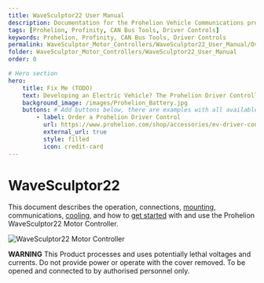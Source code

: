 ```yaml
---
title: WaveSculptor22 User Manual 
description: Documentation for the Prohelion Vehicle Communications protocol
tags: [Prohelion, Profinity, CAN Bus Tools, Driver Controls]
keywords: Prohelion, Profinity, CAN Bus Tools, Driver Controls
permalink: WaveSculptor_Motor_Controllers/WaveSculptor22_User_Manual/Overview.html
folder: WaveSculptor_Motor_Controllers/WaveSculptor22_User_Manual
order: 0

# Hero section
hero:
    title: Fix Me (TODO)
    text: Developing an Electric Vehicle? The Prohelion Driver Controller Unit is designed to give you a head start with an off the shelf control platform to get you driving sooner.
    background_image: /images/Prohelion_Battery.jpg
    buttons: # Add buttons below, there are examples with all available options
        - label: Order a Prohelion Driver Control
          url: https://www.prohelion.com/shop/accessories/ev-driver-controls/
          external_url: true 
          style: filled
          icon: credit-card 
---
```


# WaveSculptor22

This document describes the operation, connections, [mounting](mounting), communications, [cooling](cooling), and how to [get started](getting_started) with and use the Prohelion WaveSculptor22 Motor Controller.

![WaveSculptor22 Motor Controller]({{site.dox.baseurl}}/images/WaveSculptor22_User_Manual/Introduction.png)

<div class="callout callout--warning">
    <p><strong>WARNING</strong> This Product processes and uses potentially lethal voltages and currents. Do not provide power or operate with the cover removed. 
    To be opened and connected to by authorised personnel only.</p>
</div>


